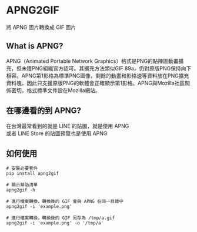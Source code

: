# APNG2GIF
將 APNG 圖片轉換成 GIF 圖片

## What is APNG?
APNG（Animated Portable Network Graphics）格式是PNG的點陣圖動畫擴充，但未獲PNG組織官方認可。其擴充方法類似GIF 89a，仍對原版PNG保持向下相容。APNG第1影格為標準PNG圖像，剩餘的動畫和影格速等資料放在PNG擴充資料塊，因此只支援原版PNG的軟體會正確顯示第1影格。APNG與Mozilla社區關係密切，格式標準文件設在Mozilla網站。

## 在哪邊看的到 APNG?
在台灣最常看到的就是 LINE 的貼圖，就是使用 APNG  
或者 LINE Store 的貼圖預覽也是使用 APNG

## 如何使用
```shell
# 安裝必要套件
pip install apng2gif

# 顯示幫助清單
apng2gif -h

# 進行檔案轉換，轉換後的 GIF 會與 APNG 在同一目錄中
apng2gif -i 'example.png'

# 進行檔案轉換，轉換後的 GIF 另存為 /tmp/a.gif
apng2gif -i 'example.png' -o '/tmp/a'
```
